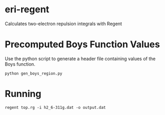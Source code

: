 # eri-regent
Calculates two-electron repulsion integrals with Regent

# Precomputed Boys Function Values
Use the python script to generate a header file containing values of the Boys function.

```
python gen_boys_region.py
```

# Running

```
regent top.rg -i h2_6-311g.dat -o output.dat
```
